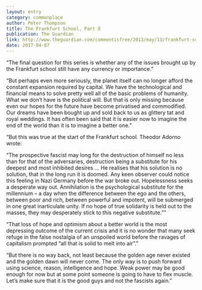 ```yaml
---
layout: entry
category: commonplace
author: Peter Thompson
title: The Frankfurt School, Part 8
publication: The Guardian
link: http://www.theguardian.com/commentisfree/2013/may/13/frankfurt-school-where-from-here
date: 2017-04-07
---
```


“The final question for this series is whether any of the issues brought up by the Frankfurt school still have any currency or importance.”

“But perhaps even more seriously, the planet itself can no longer afford the constant expansion required by capital. We have the technological and financial means to solve pretty well all of the basic problems of humanity. What we don’t have is the political will. But that is only missing because even our hopes for the future have become privatised and commodified. Our dreams have been bought up and sold back to us as glittery tat and royal weddings. It has often been said that it is easier now to imagine the end of the world than it is to imagine a better one.”

“But this was true at the start of the Frankfurt school. Theodor Adorno wrote:

“The prospective fascist may long for the destruction of himself no less than for that of the adversaries, destruction being a substitute for his deepest and most inhibited desires … He realises that his solution is no solution, that in the long run it is doomed. Any keen observer could notice this feeling in Nazi Germany before the war broke out. Hopelessness seeks a desperate way out. Annihilation is the psychological substitute for the millennium – a day when the difference between the ego and the others, between poor and rich, between powerful and impotent, will be submerged in one great inarticulate unity. If no hope of true solidarity is held out to the masses, they may desperately stick to this negative substitute.””

“That loss of hope and optimism about a better world is the most depressing outcome of the current crisis and it is no wonder that many seek refuge in the false nostalgia of an unspoiled world before the ravages of capitalism prompted “all that is solid to melt into air”.”

“But there is no way back, not least because the golden age never existed and the golden dawn will never come. The only way is to push forward using science, reason, intelligence and hope. Weak power may be good enough for now but at some point someone is going to have to flex muscle. Let’s make sure that it is the good guys and not the fascists again.”

